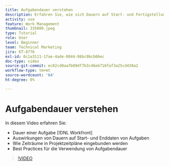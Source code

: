 ```yaml
---
title: Aufgabendauer verstehen
description: Erfahren Sie, wie sich Dauern auf Start- und Fertigstellungsdaten von Aufgaben auswirken, wie Dauern in Projekt-Timelines berücksichtigt werden, und einige Best Practices für die Verwendung von Aufgabendauer.
activity: use
feature: Work Management
thumbnail: 335089.jpeg
type: Tutorial
role: User
level: Beginner
team: Technical Marketing
jira: KT-8776
exl-id: 0c1a3111-1fae-4ade-8044-86bc9bcb06ec
doc-type: video
source-git-commit: ec82cd0aafb89df7b3c46eb716faf3a25cd438a2
workflow-type: tm+mt
source-wordcount: '64'
ht-degree: 0%

---
```


# Aufgabendauer verstehen

In diesem Video erfahren Sie:

* Dauer einer Aufgabe [!DNL Workfront]
* Auswirkungen von Dauern auf Start- und Enddaten von Aufgaben
* Wie Zeiträume in Projektzeitpläne eingebunden werden
* Best Practices für die Verwendung von Aufgabendauer

>[!VIDEO](https://video.tv.adobe.com/v/335089/?quality=12&learn=on)
